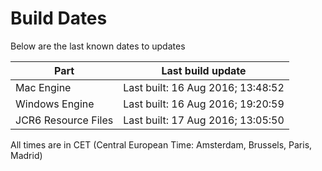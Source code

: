 # Build Dates

Below are the last known dates to updates

Part | Last build update
-----|-----
Mac Engine | Last built: 16 Aug 2016; 13:48:52
Windows Engine | Last built: 16 Aug 2016; 19:20:59
JCR6 Resource Files | Last built: 17 Aug 2016; 13:05:50
All times are in CET (Central European Time: Amsterdam, Brussels, Paris, Madrid)



